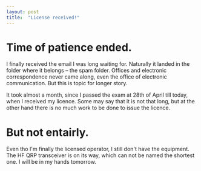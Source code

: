 ```yaml
---
layout: post
title:  "License received!"
---
```



# Time of patience ended.

I finally received the email I was long waiting for. Naturally it landed in the folder where it belongs – the spam folder. Offices and electronic correspondence never came along, even the office of electronic communication. But this is topic for longer story.

It took almost a month, since I passed the exam at 28th of April till today, when I received my licence. Some may say that it is not that long, but at the other hand there is no much work to be done to issue the licence.


# But not entairly.

Even tho I'm finally the licensed operator, I still don't have the equipment. The HF QRP transceiver is on its way, which can not be named the shortest one. I will be in my hands tomorrow.
